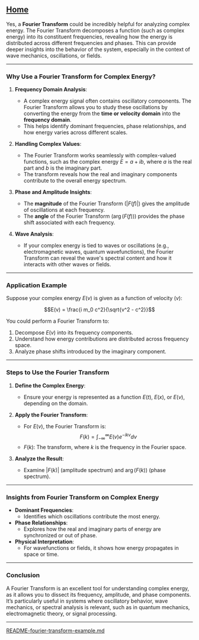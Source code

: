[Home](https://t2m.io/VwvDcuw)
---

Yes, a **Fourier Transform** could be incredibly helpful for analyzing complex energy. The Fourier Transform decomposes a function (such as complex energy) into its constituent frequencies, revealing how the energy is distributed across different frequencies and phases. This can provide deeper insights into the behavior of the system, especially in the context of wave mechanics, oscillations, or fields.

---

### **Why Use a Fourier Transform for Complex Energy?**
1. **Frequency Domain Analysis**:
   - A complex energy signal often contains oscillatory components. The Fourier Transform allows you to study these oscillations by converting the energy from the **time or velocity domain** into the **frequency domain**.
   - This helps identify dominant frequencies, phase relationships, and how energy varies across different scales.

2. **Handling Complex Values**:
   - The Fourier Transform works seamlessly with complex-valued functions, such as the complex energy $E = a + i b$, where $a$ is the real part and $b$ is the imaginary part.
   - The transform reveals how the real and imaginary components contribute to the overall energy spectrum.

3. **Phase and Amplitude Insights**:
   - The **magnitude** of the Fourier Transform ($|F(f)|$) gives the amplitude of oscillations at each frequency.
   - The **angle** of the Fourier Transform ($\arg(F(f))$) provides the phase shift associated with each frequency.

4. **Wave Analysis**:
   - If your complex energy is tied to waves or oscillations (e.g., electromagnetic waves, quantum wavefunctions), the Fourier Transform can reveal the wave's spectral content and how it interacts with other waves or fields.

---

### **Application Example**
Suppose your complex energy $E(v)$ is given as a function of velocity ($v$):

$$E(v) = \frac{i m_0 c^2}{\sqrt{v^2 - c^2}}$$

You could perform a Fourier Transform to:
1. Decompose $E(v)$ into its frequency components.
2. Understand how energy contributions are distributed across frequency space.
3. Analyze phase shifts introduced by the imaginary component.

---

### **Steps to Use the Fourier Transform**
1. **Define the Complex Energy**:
   - Ensure your energy is represented as a function $E(t)$, $E(x)$, or $E(v)$, depending on the domain.

2. **Apply the Fourier Transform**:
   - For $E(v)$, the Fourier Transform is:
     $$F(k) = \int_{-\infty}^\infty E(v) e^{-i k v} dv$$
   - $F(k)$: The transform, where $k$ is the frequency in the Fourier space.

3. **Analyze the Result**:
   - Examine $|F(k)|$ (amplitude spectrum) and $\arg(F(k))$ (phase spectrum).

---

### **Insights from Fourier Transform on Complex Energy**
- **Dominant Frequencies**:
  - Identifies which oscillations contribute the most energy.
- **Phase Relationships**:
  - Explores how the real and imaginary parts of energy are synchronized or out of phase.
- **Physical Interpretation**:
  - For wavefunctions or fields, it shows how energy propagates in space or time.

---

### **Conclusion**
A Fourier Transform is an excellent tool for understanding complex energy, as it allows you to dissect its frequency, amplitude, and phase components. It’s particularly useful in systems where oscillatory behavior, wave mechanics, or spectral analysis is relevant, such as in quantum mechanics, electromagnetic theory, or signal processing.


---

[README-fourier-transform-example.md](https://t2m.io/9pwGc2L)
